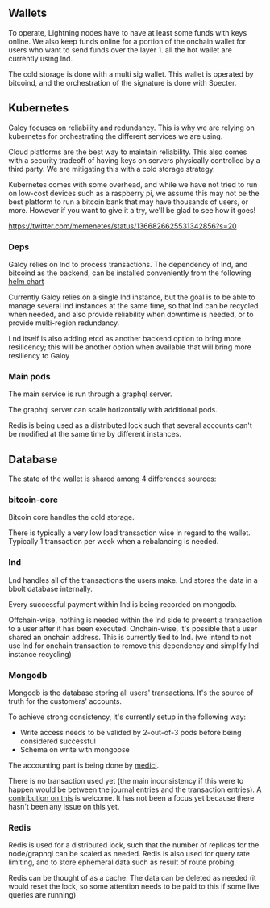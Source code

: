 ## Wallets

To operate, Lightning nodes have to have at least some funds with keys online. We also keep funds online for a portion of the onchain wallet for users who want to send funds over the layer 1. all the hot wallet are currently using lnd.

The cold storage is done with a multi sig wallet. This wallet is operated by bitcoind, and the orchestration of the signature is done with Specter.

## Kubernetes

Galoy focuses on reliability and redundancy. This is why we are relying on kubernetes for orchestrating the different services we are using.

Cloud platforms are the best way to maintain reliability. This also comes with a security tradeoff of having keys on servers physically controlled by a third party. We are mitigating this with a cold storage strategy.

Kubernetes comes with some overhead, and while we have not tried to run on low-cost devices such as a raspberry pi, we assume this may not be the best platform to run a bitcoin bank that may have thousands of users, or more. However if you want to give it a try, we'll be glad to see how it goes!

https://twitter.com/memenetes/status/1366826625531342856?s=20

### Deps

Galoy relies on lnd to process transactions. The dependency of lnd, and bitcoind as the backend, can be installed conveniently from the following [helm chart](https://github.com/GaloyMoney/charts)

Currently Galoy relies on a single lnd instance, but the goal is to be able to manage several lnd instances at the same time, so that lnd can be recycled when needed, and also provide reliability when downtime is needed, or to provide multi-region redundancy.

Lnd itself is also adding etcd as another backend option to bring more resilicency; this will be another option when available that will bring more resiliency to Galoy

### Main pods

The main service is run through a graphql server.

The graphql server can scale horizontally with additional pods.

Redis is being used as a distributed lock such that several accounts can't be modified at the same time by different instances.

## Database

The state of the wallet is shared among 4 differences sources:

### bitcoin-core

Bitcoin core handles the cold storage.

There is typically a very low load transaction wise in regard to the wallet. Typically 1 transaction per week when a rebalancing is needed.

### lnd

Lnd handles all of the transactions the users make.
Lnd stores the data in a bbolt database internally.

Every successful payment within lnd is being recorded on mongodb.

Offchain-wise, nothing is needed within the lnd side to present a transaction to a user after it has been executed.
Onchain-wise, it's possible that a user shared an onchain address. This is currently tied to lnd. (we intend to not use lnd for onchain transaction to remove this dependency and simplify lnd instance recycling)

### Mongodb

Mongodb is the database storing all users' transactions. It's the source of truth for the customers' accounts.

To achieve strong consistency, it's currently setup in the following way:
- Write access needs to be valided by 2-out-of-3 pods before being considered successful
- Schema on write with mongoose

The accounting part is being done by [medici](https://github.com/flash-oss/medici/commits/master).

There is no transaction used yet (the main inconsistency if this were to happen would be between the journal entries and the transaction entries). A [contribution on this](https://github.com/flash-oss/medici/issues/23) is welcome. It has not been a focus yet because there hasn't been any issue on this yet.

### Redis

Redis is used for a distributed lock, such that the number of replicas for the node/graphql can be scaled as needed.
Redis is also used for query rate limiting, and to store ephemeral data such as result of route probing.

Redis can be thought of as a cache. The data can be deleted as needed (it would reset the lock, so some attention needs to be paid to this if some live queries are running)

